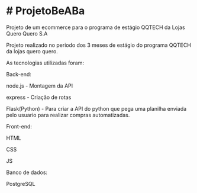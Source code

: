 <h1># ProjetoBeABa</h1>
Projeto de um ecommerce para o programa de estágio QQTECH da Lojas Quero Quero S.A

Projeto realizado no periodo dos 3 meses de estágio do programa QQTECH da lojas quero quero.

As tecnologias utilizadas foram:

Back-end:

  node.js - Montagem da API
  
  express - Criação de rotas
  
  Flask(Python) - Para criar a API do python que pega uma planilha enviada pelo usuario para realizar compras automatizadas.
  
Front-end:

  HTML
  
  CSS
  
  JS
  
 Banco de dados:
 
  PostgreSQL 
